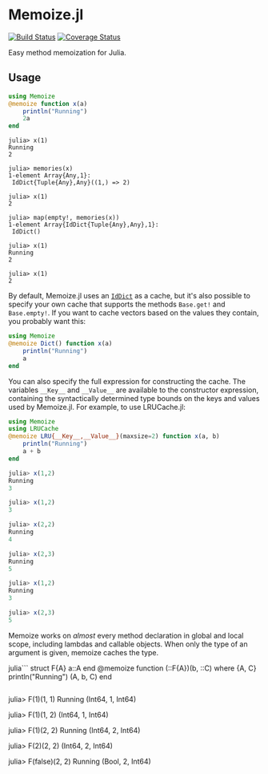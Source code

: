 # Memoize.jl

[![Build Status][ci-img]][ci-url]
[![Coverage Status](https://coveralls.io/repos/github/JuliaCollections/Memoize.jl/badge.svg?branch=master)](https://coveralls.io/github/JuliaCollections/Memoize.jl?branch=master)

[ci-img]: https://github.com/JuliaCollections/Memoize.jl/workflows/CI/badge.svg
[ci-url]: https://github.com/JuliaCollections/Memoize.jl/actions

Easy method memoization for Julia.

## Usage

```julia
using Memoize
@memoize function x(a)
	println("Running")
	2a
end
```

```
julia> x(1)
Running
2

julia> memories(x)
1-element Array{Any,1}:
 IdDict{Tuple{Any},Any}((1,) => 2)

julia> x(1)
2

julia> map(empty!, memories(x))
1-element Array{IdDict{Tuple{Any},Any},1}:
 IdDict()

julia> x(1)
Running
2

julia> x(1)
2
```

By default, Memoize.jl uses an [`IdDict`](https://docs.julialang.org/en/v1/base/collections/#Base.IdDict) as a cache, but it's also possible to specify your own cache that supports the methods `Base.get!` and `Base.empty!`. If you want to cache vectors based on the values they contain, you probably want this:

```julia
using Memoize
@memoize Dict() function x(a)
	println("Running")
	a
end
```

You can also specify the full expression for constructing the cache. The variables `__Key__` and `__Value__` are available to the constructor expression, containing the syntactically determined type bounds on the keys and values used by Memoize.jl.  For example, to use LRUCache.jl:

```julia
using Memoize
using LRUCache
@memoize LRU{__Key__,__Value__}(maxsize=2) function x(a, b)
    println("Running")
    a + b
end
```

```julia
julia> x(1,2)
Running
3

julia> x(1,2)
3

julia> x(2,2)
Running
4

julia> x(2,3)
Running
5

julia> x(1,2)
Running
3

julia> x(2,3)
5
```

Memoize works on *almost* every method declaration in global and local scope, including lambdas and callable objects. When only the type of an argument is given, memoize caches the type.

julia```
struct F{A}
	a::A
end
@memoize function (::F{A})(b, ::C) where {A, C}
	println("Running")
	(A, b, C)
end
```

```
julia> F(1)(1, 1)
Running
(Int64, 1, Int64)

julia> F(1)(1, 2)
(Int64, 1, Int64)

julia> F(1)(2, 2)
Running
(Int64, 2, Int64)

julia> F(2)(2, 2)
(Int64, 2, Int64)

julia> F(false)(2, 2)
Running
(Bool, 2, Int64)
```
